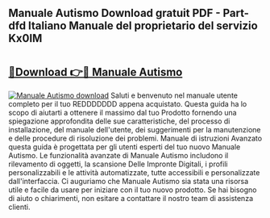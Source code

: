 ## Manuale Autismo Download gratuit PDF - Part-dfd Italiano Manuale del proprietario del servizio Kx0IM

# <h2><a href="http://dfbsom.blite.top/?on=Manuale+Autismo">🔗Download 👉🔴 Manuale Autismo</a></h2>

[![Manuale Autismo download](https://i.imgur.com/lujVjoI.png)](http://dfbsom.blite.top/?on=Manuale+Autismo)
Saluti e benvenuto nel manuale utente completo per il tuo REDDDDDDD appena acquistato. Questa guida ha lo scopo di aiutarti a ottenere il massimo dal tuo Prodotto fornendo una spiegazione approfondita delle sue caratteristiche, del processo di installazione, del manuale dell'utente, dei suggerimenti per la manutenzione e delle procedure di risoluzione dei problemi. Manuale di istruzioni Avanzato questa guida è progettata per gli utenti esperti del tuo nuovo Manuale Autismo. Le funzionalità avanzate di Manuale Autismo includono il rilevamento di oggetti, la scansione Delle Impronte Digitali, i profili personalizzabili e le attività automatizzate, tutte accessibili e personalizzate dall'interfaccia. Ci auguriamo che Manuale Autismo sia stata una risorsa utile e facile da usare per iniziare con il tuo nuovo prodotto. Se hai bisogno di aiuto o chiarimenti, non esitare a contattare il nostro team di assistenza clienti.
